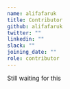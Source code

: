 ```yaml
---
name: alifafaruk
title: Contributor
github: alifafaruk
twitter: ""
linkedin: ""
slack: ""
joining_date: ""
role: contributor
---
```


Still waiting for this
